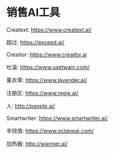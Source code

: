# 销售AI工具

Creatext: <https://www.creatext.ai/>

超过: <https://exceed.ai/>

Creaitor: <https://www.creaitor.ai>

吐温: <https://www.usetwain.com/>

薰衣草: <https://www.lavender.ai/>

注册区: <https://www.regie.ai/>

人: <http://people.ai/>

Smartwriter: <https://www.smartwriter.ai/>

辛烷值: <https://www.octaneai.com/>

加热器: <http://warmer.ai/>
